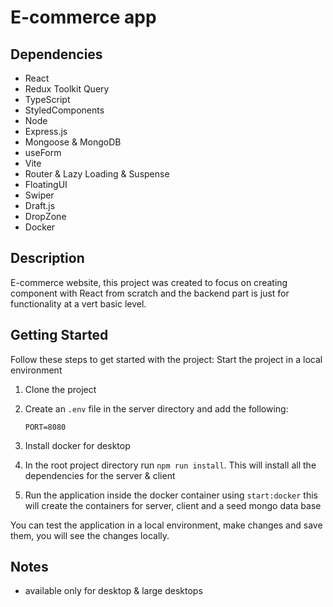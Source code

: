 # E-commerce app

## Dependencies

- React
- Redux Toolkit Query
- TypeScript
- StyledComponents
- Node
- Express.js
- Mongoose & MongoDB
- useForm
- Vite
- Router & Lazy Loading & Suspense
- FloatingUI
- Swiper
- Draft.js
- DropZone
- Docker

## Description

E-commerce website, this project was created to focus on creating component with React from scratch and the backend part is just for functionality at a vert basic level.

## Getting Started

Follow these steps to get started with the project:
Start the project in a local environment

1. Clone the project
2. Create an `.env` file in the server directory and add the following:

   ```env
   PORT=8080
   ```
   
4. Install docker for desktop
5. In the root project directory run `npm run install`. This will install all the dependencies for the server & client
6. Run the application inside the docker container using `start:docker` this will create the containers for server, client and a seed mongo data base

You can test the application in a local environment, make changes and save them, you will see the changes locally.

## Notes

- available only for desktop & large desktops
